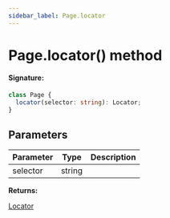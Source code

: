 ```yaml
---
sidebar_label: Page.locator
---
```


# Page.locator() method

#### Signature:

```typescript
class Page {
  locator(selector: string): Locator;
}
```

## Parameters

| Parameter | Type   | Description |
| --------- | ------ | ----------- |
| selector  | string |             |

**Returns:**

[Locator](./puppeteer.locator.md)
